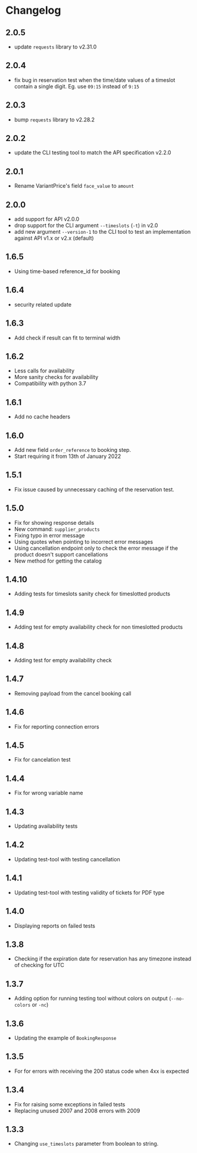 # Changelog

## 2.0.5

- update `requests` library to v2.31.0 

## 2.0.4

- fix bug in reservation test when the time/date values of a timeslot contain a single digit. Eg. use `09:15` instead of `9:15`  

## 2.0.3

- bump `requests` library to v2.28.2

## 2.0.2

- update the CLI testing tool to match the API specification v2.2.0

## 2.0.1

- Rename VariantPrice's field `face_value` to `amount` 

## 2.0.0

- add support for API v2.0.0
- drop support for the CLI argument `--timeslots` (`-t`) in v2.0
- add new argument `--version-1` to the CLI tool to test an implementation against API v1.x or v2.x (default)

## 1.6.5

- Using time-based reference_id for booking

## 1.6.4

- security related update 

## 1.6.3

- Add check if result can fit to terminal width

## 1.6.2

- Less calls for availability
- More sanity checks for availability
- Compatibility with python 3.7

## 1.6.1

- Add no cache headers

## 1.6.0

- Add new field `order_reference` to booking step.
- Start requiring it from 13th of January 2022

## 1.5.1

- Fix issue caused by unnecessary caching of the reservation test.

## 1.5.0

- Fix for showing response details
- New command: `supplier_products`
- Fixing typo in error message
- Using quotes when pointing to incorrect error messages
- Using cancellation endpoint only to check the error message if the product doesn't support cancellations
- New method for getting the catalog

## 1.4.10

- Adding tests for timeslots sanity check for timeslotted products

## 1.4.9

- Adding test for empty availability check for non timeslotted products

## 1.4.8

- Adding test for empty availability check

## 1.4.7

- Removing payload from the cancel booking call

## 1.4.6

- Fix for reporting connection errors

## 1.4.5

- Fix for cancelation test

## 1.4.4

- Fix for wrong variable name

## 1.4.3

- Updating availability tests

## 1.4.2

- Updating test-tool with testing cancellation

## 1.4.1

- Updating test-tool with testing validity of tickets for PDF type

## 1.4.0

- Displaying reports on failed tests

## 1.3.8

- Checking if the expiration date for reservation has any timezone instead of checking for UTC

## 1.3.7

- Adding option for running testing tool without colors on output (`--no-colors` or `-nc`)

## 1.3.6

- Updating the example of `BookingResponse`

## 1.3.5

- For for errors with receiving the 200 status code when 4xx is expected

## 1.3.4

- Fix for raising some exceptions in failed tests
- Replacing unused 2007 and 2008 errors with 2009

## 1.3.3

- Changing `use_timeslots` parameter from boolean to string.
